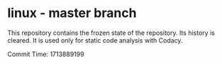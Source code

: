 # linux - master branch

This repository contains the frozen state of the repository.
Its history is cleared. It is used only for static code
analysis with Codacy.

Commit Time: 1713889199